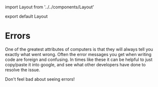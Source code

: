 import Layout from '../../components/Layout'

export default Layout

# Errors

One of the greatest attributes of computers is that they will always tell you exactly what went wrong. Often the error messages you get when writing code are foreign and confusing. In times like these it can be helpful to just copy/paste it into google, and see what other developers have done to resolve the issue.

Don't feel bad about seeing errors!
